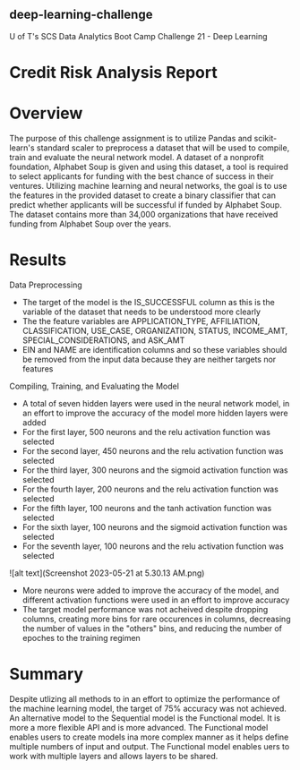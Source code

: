 ## deep-learning-challenge
U of T's SCS Data Analytics Boot Camp Challenge 21 - Deep Learning


# Credit Risk Analysis Report

# Overview
The purpose of this challenge assignment is to utilize Pandas and scikit-learn's standard scaler to preprocess a dataset that will be used to compile, train and evaluate the neural network model.  A dataset of a nonprofit foundation, Alphabet Soup is given and using this dataset, a tool is required to select applicants for funding with the best chance of success in their ventures.  Utilizing machine learning and neural networks, the goal is to use the features in the provided dataset to create a binary classifier that can predict whether applicants will be successful if funded by Alphabet Soup.  The dataset contains more than 34,000 organizations that have received funding from Alphabet Soup over the years. 

# Results
Data Preprocessing
* The target of the model is the IS_SUCCESSFUL column as this is the variable of the dataset that needs to be understood more clearly 
* The the feature variables are APPLICATION_TYPE, AFFILIATION, CLASSIFICATION, USE_CASE, ORGANIZATION, STATUS, INCOME_AMT, SPECIAL_CONSIDERATIONS, and ASK_AMT   
* EIN and NAME are identification columns and so these variables should be removed from the input data because they are neither targets nor features

Compiling, Training, and Evaluating the Model
* A total of seven hidden layers were used in the neural network model, in an effort to improve the accuracy of the model more hidden layers were added
* For the first layer, 500 neurons and the relu activation function was selected
* For the second layer, 450 neurons and the relu activation function was selected
* For the third layer, 300 neurons and the sigmoid activation function was selected
* For the fourth layer, 200 neurons and the relu activation function was selected
* For the fifth layer, 100 neurons and the tanh activation function was selected
* For the sixth layer, 100 neurons and the sigmoid activation function was selected
* For the seventh layer, 100 neurons and the relu activation function was selected

![alt text](Screenshot 2023-05-21 at 5.30.13 AM.png)

* More neurons were added to improve the accuracy of the model, and different activation functions were used in an effort to improve accuracy
* The target model performance was not acheived despite dropping columns, creating more bins for rare occurences in columns, decreasing the number of values in the "others" bins, and reducing the number of epoches to the training regimen

# Summary
Despite utlizing all methods to in an effort to optimize the performance of the machine learning model, the target of 75% accuracy was not achieved.  An alternative model to the Sequential model is the Functional model.  It is more a more flexible API and is more advanced.  The Functional model enables users to create models ina more complex manner as it helps define multiple numbers of input and output.  The Functional model enables uers to work with multiple layers and allows layers to be shared.



